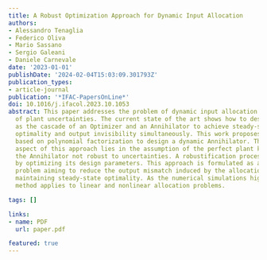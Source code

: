 ```yaml
---
title: A Robust Optimization Approach for Dynamic Input Allocation
authors:
- Alessandro Tenaglia
- Federico Oliva
- Mario Sassano
- Sergio Galeani
- Daniele Carnevale
date: '2023-01-01'
publishDate: '2024-02-04T15:03:09.301793Z'
publication_types:
- article-journal
publication: '*IFAC-PapersOnLine*'
doi: 10.1016/j.ifacol.2023.10.1053
abstract: This paper addresses the problem of dynamic input allocation in the presence
  of plant uncertainties. The current state of the art shows how to design an Allocator
  as the cascade of an Optimizer and an Annihilator to achieve steady-state input
  optimality and output invisibility simultaneously. This work proposes a novel algorithm
  based on polynomial factorization to design a dynamic Annihilator. The critical
  aspect of this approach lies in the assumption of the perfect plant knowledge, making
  the Annihilator not robust to uncertainties. A robustification process is introduced
  by optimizing its design parameters. This approach is formulated as a model-matching
  problem aiming to reduce the output mismatch induced by the allocation scheme while
  maintaining steady-state optimality. As the numerical simulations highlight, this
  method applies to linear and nonlinear allocation problems.

tags: []

links:
- name: PDF
  url: paper.pdf

featured: true
---
```

